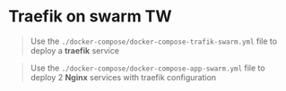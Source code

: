 # Traefik on swarm TW

> Use the `./docker-compose/docker-compose-trafik-swarm.yml` file to deploy a **traefik** service

> Use the `./docker-compose/docker-compose-app-swarm.yml` file to deploy 2 **Nginx** services with traefik configuration